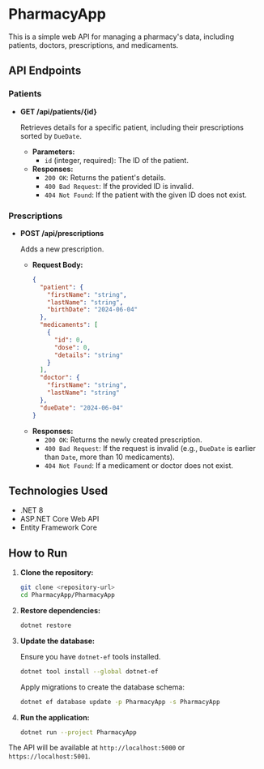 # PharmacyApp

This is a simple web API for managing a pharmacy's data, including patients, doctors, prescriptions, and medicaments.

## API Endpoints

### Patients

- **GET /api/patients/{id}**

  Retrieves details for a specific patient, including their prescriptions sorted by `DueDate`.

  - **Parameters:**
    - `id` (integer, required): The ID of the patient.
  - **Responses:**
    - `200 OK`: Returns the patient's details.
    - `400 Bad Request`: If the provided ID is invalid.
    - `404 Not Found`: If the patient with the given ID does not exist.

### Prescriptions

- **POST /api/prescriptions**

  Adds a new prescription.

  - **Request Body:**
    ```json
    {
      "patient": {
        "firstName": "string",
        "lastName": "string",
        "birthDate": "2024-06-04"
      },
      "medicaments": [
        {
          "id": 0,
          "dose": 0,
          "details": "string"
        }
      ],
      "doctor": {
        "firstName": "string",
        "lastName": "string"
      },
      "dueDate": "2024-06-04"
    }
    ```
  - **Responses:**
    - `200 OK`: Returns the newly created prescription.
    - `400 Bad Request`: If the request is invalid (e.g., `DueDate` is earlier than `Date`, more than 10 medicaments).
    - `404 Not Found`: If a medicament or doctor does not exist.

## Technologies Used

- .NET 8
- ASP.NET Core Web API
- Entity Framework Core

## How to Run

1.  **Clone the repository:**

    ```bash
    git clone <repository-url>
    cd PharmacyApp/PharmacyApp
    ```

2.  **Restore dependencies:**

    ```bash
    dotnet restore
    ```

3.  **Update the database:**

    Ensure you have `dotnet-ef` tools installed.

    ```bash
    dotnet tool install --global dotnet-ef
    ```

    Apply migrations to create the database schema:

    ```bash
    dotnet ef database update -p PharmacyApp -s PharmacyApp
    ```

4.  **Run the application:**
    ```bash
    dotnet run --project PharmacyApp
    ```

The API will be available at `http://localhost:5000` or `https://localhost:5001`.

